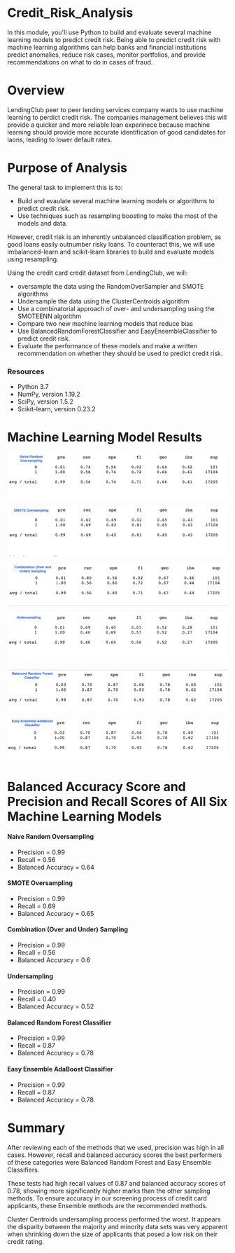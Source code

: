 # Credit_Risk_Analysis

In this module, you'll use Python to build and evaluate several machine learning models to predict credit risk. Being able to predict credit risk with machine learning algorithms can help banks and financial institutions predict anomalies, reduce risk cases, monitor portfolios, and provide recommendations on what to do in cases of fraud.

# Overview
LendingClub peer to peer lending services company wants to use machine learning to perdict credit risk. The companies management believes this will provide a quicker and more reliable loan experinece because machine learning should provide more accurate identification of good candidates for laons, leading to lower default rates. 


# Purpose of Analysis

The general task to implement this is to:
- Build and evaulate several machine learning models or algorithms to predict credit risk. 
- Use techniques such as resampling boosting to make the most of the models and data. 

However, credit risk is an inherently unbalanced classification problem, as good loans easily outnumber risky loans. To counteract this, we will use imbalanced-learn and scikit-learn libraries to build and evaluate models using resampling.

Using the credit card credit dataset from LendingClub, we will:
- oversample the data using the RandomOverSampler and SMOTE algorithms
- Undersample the data using the ClusterCentroids algorithm
- Use a combinatorial approach of over- and undersampling using the SMOTEENN algorithm
- Compare two new machine learning models that reduce bias
- Use BalancedRandomForestClassifier and EasyEnsembleClassifier to predict credit risk. 
- Evaluate the performance of these models and make a written recommendation on whether they should be used to predict credit risk.


### Resources
* Python 3.7
* NumPy, version 1.19.2
* SciPy, version 1.5.2 
* Scikit-learn, version 0.23.2 

# Machine Learning Model Results 

![](https://github.com/DJsef81/Credit_Risk_Analysis/blob/main/Sampling/Naive_Random_Oversampling.png)

![](https://github.com/DJsef81/Credit_Risk_Analysis/blob/main/Sampling/SMOTE_Oversampling.png)

![](https://github.com/DJsef81/Credit_Risk_Analysis/blob/main/Sampling/Combo_Over_Under_Sampling%20.png)

![](https://github.com/DJsef81/Credit_Risk_Analysis/blob/main/Sampling/Undersampling%20.png)

![](https://github.com/DJsef81/Credit_Risk_Analysis/blob/main/Sampling/Balanced_Random_Forest_Classifier%20.png)

![](https://github.com/DJsef81/Credit_Risk_Analysis/blob/main/Sampling/Easy_Ensemble_AdaBoost_Classifier.png)

# Balanced Accuracy Score and Precision and Recall Scores of All Six Machine Learning Models

#### Naive Random Oversampling
* Precision = 0.99
* Recall = 0.56
* Balanced Accuracy = 0.64
#### SMOTE Oversampling
* Precision = 0.99
* Recall = 0.69
* Balanced Accuracy = 0.65
#### Combination (Over and Under) Sampling
* Precision = 0.99
* Recall = 0.56
* Balanced Accuracy = 0.6
#### Undersampling
* Precision = 0.99
* Recall = 0.40
* Balanced Accuracy = 0.52
#### Balanced Random Forest Classifier
* Precision = 0.99
* Recall = 0.87
* Balanced Accuracy = 0.78
#### Easy Ensemble AdaBoost Classifier 
* Precision = 0.99
* Recall = 0.87
* Balanced Accuracy = 0.78

# Summary 

After reviewing each of the methods that we used, precision was high in all cases. However, recall and balanced accuracy scores the best performers of these categories were Balanced Random Forest and Easy Ensemble Classifiers. 

These tests had high recall values of 0.87 and balanced accuracy scores of 0.78, showing more significantly higher marks than the other sampling methods. To ensure accuracy in our screening process of credit card applicants, these Ensemble methods are the recommended methods. 

Cluster Centroids undersampling process performed the worst. It appears the disparity between the majority and minority data sets was very apparent when shrinking down the size of applicants that posed a low risk on their credit rating.
